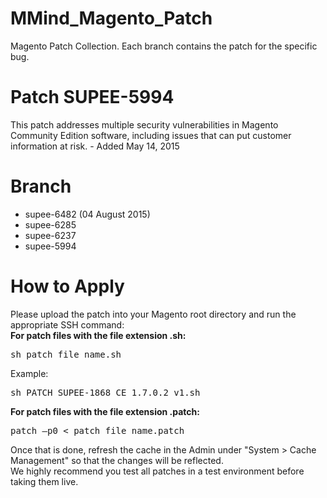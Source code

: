 MMind_Magento_Patch
==================

Magento Patch Collection.
Each branch contains the patch for the specific bug.

# Patch SUPEE-5994

This patch addresses multiple security vulnerabilities in Magento Community Edition software, including issues that can put customer information at risk. - Added May 14, 2015 

# Branch

- supee-6482 (04 August 2015)
- supee-6285
- supee-6237
- supee-5994

# How to Apply

Please upload the patch into your Magento root directory and run the appropriate SSH command:<br />
**For patch files with the file extension .sh:** 

<pre>
sh patch_file_name.sh
</pre>

Example: 
<pre>
sh PATCH_SUPEE-1868_CE_1.7.0.2_v1.sh
</pre>

**For patch files with the file extension .patch:**

<pre>
patch –p0 < patch_file_name.patch
</pre>

Once that is done, refresh the cache in the Admin under "System > Cache Management" so that the changes will be reflected.<br />
We highly recommend you test all patches in a test environment before taking them live. 
